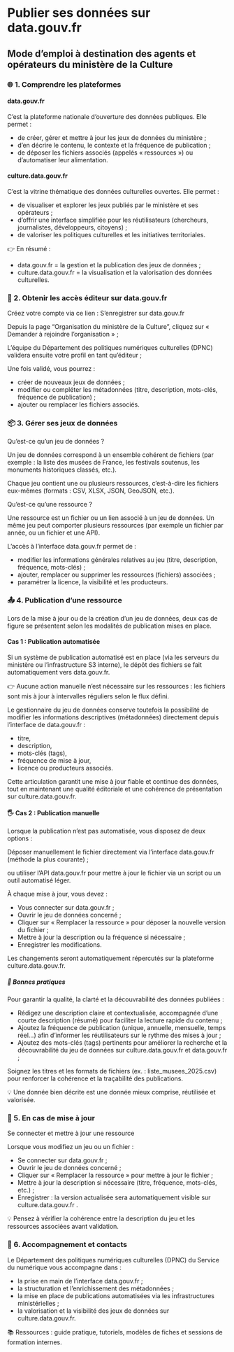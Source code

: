 # Publier ses données sur data.gouv.fr
## Mode d’emploi à destination des agents et opérateurs du ministère de la Culture

### 🌐 1. Comprendre les plateformes

#### data.gouv.fr

C’est la plateforme nationale d’ouverture des données publiques.
Elle permet :

* de créer, gérer et mettre à jour les jeux de données du ministère ;
* d’en décrire le contenu, le contexte et la fréquence de publication ;
* de déposer les fichiers associés (appelés « ressources ») ou d’automatiser leur alimentation.

#### culture.data.gouv.fr

C’est la vitrine thématique des données culturelles ouvertes.
Elle permet :

* de visualiser et explorer les jeux publiés par le ministère et ses opérateurs ;
* d’offrir une interface simplifiée pour les réutilisateurs (chercheurs, journalistes, développeurs, citoyens) ;
* de valoriser les politiques culturelles et les initiatives territoriales.

👉 En résumé :

* data.gouv.fr = la gestion et la publication des jeux de données ;
* culture.data.gouv.fr = la visualisation et la valorisation des données culturelles.

### 👤 2. Obtenir les accès éditeur sur data.gouv.fr

Créez votre compte via ce lien : S’enregistrer sur data.gouv.fr

Depuis la page “Organisation du ministère de la Culture”, cliquez sur « Demander à rejoindre l’organisation » ;

L’équipe du Département des politiques numériques culturelles (DPNC) validera ensuite votre profil en tant qu’éditeur ;

Une fois validé, vous pourrez :

* créer de nouveaux jeux de données ;
* modifier ou compléter les métadonnées (titre, description, mots-clés, fréquence de publication) ;
* ajouter ou remplacer les fichiers associés.

### 📦 3. Gérer ses jeux de données
Qu’est-ce qu’un jeu de données ?

Un jeu de données correspond à un ensemble cohérent de fichiers (par exemple : la liste des musées de France, les festivals soutenus, les monuments historiques classés, etc.).

Chaque jeu contient une ou plusieurs ressources, c’est-à-dire les fichiers eux-mêmes (formats : CSV, XLSX, JSON, GeoJSON, etc.).

Qu’est-ce qu’une ressource ?

Une ressource est un fichier ou un lien associé à un jeu de données.
Un même jeu peut comporter plusieurs ressources (par exemple un fichier par année, ou un fichier et une API).

L’accès à l’interface data.gouv.fr permet de :

* modifier les informations générales relatives au jeu (titre, description, fréquence, mots-clés) ;
* ajouter, remplacer ou supprimer les ressources (fichiers) associées ;
* paramétrer la licence, la visibilité et les producteurs.

### 📤 4. Publication d’une ressource

Lors de la mise à jour ou de la création d’un jeu de données, deux cas de figure se présentent selon les modalités de publication mises en place.

#### Cas 1 : Publication automatisée

Si un système de publication automatisé est en place (via les serveurs du ministère ou l’infrastructure S3 interne),
le dépôt des fichiers se fait automatiquement vers data.gouv.fr.

👉 Aucune action manuelle n’est nécessaire sur les ressources : les fichiers sont mis à jour à intervalles réguliers selon le flux défini.

Le gestionnaire du jeu de données conserve toutefois la possibilité de modifier les informations descriptives (métadonnées) directement depuis l’interface de data.gouv.fr :

* titre,
* description,
* mots-clés (tags),
* fréquence de mise à jour,
* licence ou producteurs associés.

Cette articulation garantit une mise à jour fiable et continue des données, tout en maintenant une qualité éditoriale et une cohérence de présentation sur culture.data.gouv.fr.

#### 🖐️ Cas 2 : Publication manuelle

Lorsque la publication n’est pas automatisée, vous disposez de deux options :

Déposer manuellement le fichier directement via l’interface data.gouv.fr (méthode la plus courante) ;

ou utiliser l’API data.gouv.fr pour mettre à jour le fichier via un script ou un outil automatisé léger.

À chaque mise à jour, vous devez :

* Vous connecter sur data.gouv.fr ;
* Ouvrir le jeu de données concerné ;
* Cliquer sur « Remplacer la ressource » pour déposer la nouvelle version du fichier ;
* Mettre à jour la description ou la fréquence si nécessaire ;
* Enregistrer les modifications.

Les changements seront automatiquement répercutés sur la plateforme culture.data.gouv.fr.

##### 📝 Bonnes pratiques

Pour garantir la qualité, la clarté et la découvrabilité des données publiées :

* Rédigez une description claire et contextualisée, accompagnée d’une courte description (résumé) pour faciliter la lecture rapide du contenu ;
* Ajoutez la fréquence de publication (unique, annuelle, mensuelle, temps réel...) afin d’informer les réutilisateurs sur le rythme des mises à jour ;
* Ajoutez des mots-clés (tags) pertinents pour améliorer la recherche et la découvrabilité du jeu de données sur culture.data.gouv.fr
 et data.gouv.fr ;

Soignez les titres et les formats de fichiers (ex. : liste_musees_2025.csv) pour renforcer la cohérence et la traçabilité des publications.

💡 Une donnée bien décrite est une donnée mieux comprise, réutilisée et valorisée.

### 🧭 5. En cas de mise à jour
Se connecter et mettre à jour une ressource

Lorsque vous modifiez un jeu ou un fichier :

* Se connecter sur data.gouv.fr
 ;
* Ouvrir le jeu de données concerné ;
* Cliquer sur « Remplacer la ressource » pour mettre à jour le fichier ;
* Mettre à jour la description si nécessaire (titre, fréquence, mots-clés, etc.) ;
* Enregistrer : la version actualisée sera automatiquement visible sur culture.data.gouv.fr
.

💡 Pensez à vérifier la cohérence entre la description du jeu et les ressources associées avant validation.

### 🧩 6. Accompagnement et contacts

Le Département des politiques numériques culturelles (DPNC) du Service du numérique vous accompagne dans :

* la prise en main de l’interface data.gouv.fr ;
* la structuration et l’enrichissement des métadonnées ;
* la mise en place de publications automatisées via les infrastructures ministérielles ;
* la valorisation et la visibilité des jeux de données sur culture.data.gouv.fr.

📚 Ressources : guide pratique, tutoriels, modèles de fiches et sessions de formation internes.
